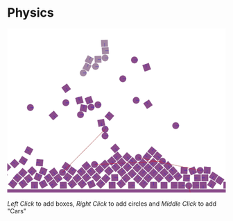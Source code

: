 # Physics

![Screenshot](image.png)

*Left Click* to add boxes, *Right Click* to add circles and *Middle Click* to add "Cars"